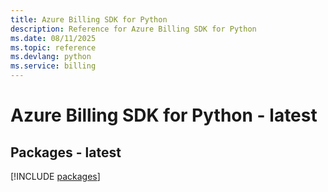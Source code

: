```yaml
---
title: Azure Billing SDK for Python
description: Reference for Azure Billing SDK for Python
ms.date: 08/11/2025
ms.topic: reference
ms.devlang: python
ms.service: billing
---
```

# Azure Billing SDK for Python - latest
## Packages - latest
[!INCLUDE [packages](billing-index.md)]